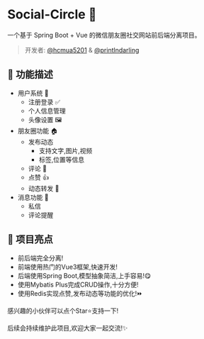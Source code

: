 # Social-Circle 👭

一个基于 Spring Boot + Vue 的微信朋友圈社交网站前后端分离项目。

> 开发者: [@hcmua5201](https://github.com/hcmua5201) & [@printlndarling](https://github.com/printlndarling/)

## 🔨 功能描述

- 用户系统 👤
    - 注册登录 ✅
    - 个人信息管理
    - 头像设置 🖼️
- 朋友圈功能 🏠
    - 发布动态
        - 支持文字,图片,视频
        - 标签,位置等信息
    - 评论 💬
    - 点赞 👍
    - 动态转发 🔄
- 消息功能 💬
    - 私信
    - 评论提醒

## 🎉 项目亮点

- 前后端完全分离!
- 前端使用热门的Vue3框架,快速开发!
- 后端使用Spring Boot,模型抽象简洁,上手容易!😋
- 使用Mybatis Plus完成CRUD操作,十分方便!
- 使用Redis实现点赞,发布动态等功能的优化!⏩

感兴趣的小伙伴可以点个Star⭐支持一下!

后续会持续维护此项目,欢迎大家一起交流!✨